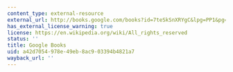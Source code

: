 ```yaml
---
content_type: external-resource
external_url: http://books.google.com/books?id=7teSkSnXRYgC&lpg=PP1&pg=PA18#v=onepage&q&f=false
has_external_license_warning: true
license: https://en.wikipedia.org/wiki/All_rights_reserved
status: ''
title: Google Books
uid: a42d7054-978e-49eb-8ac9-03394b4821a7
wayback_url: ''
---
```

